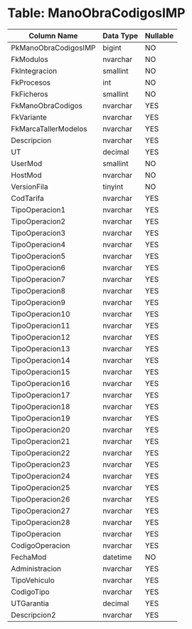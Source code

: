 # Table: ManoObraCodigosIMP

| Column Name | Data Type | Nullable |
|-------------|-----------|----------|
| PkManoObraCodigosIMP | bigint | NO |
| FkModulos | nvarchar | NO |
| FkIntegracion | smallint | NO |
| FkProcesos | int | NO |
| FkFicheros | smallint | NO |
| FkManoObraCodigos | nvarchar | YES |
| FkVariante | nvarchar | YES |
| FkMarcaTallerModelos | nvarchar | YES |
| Descripcion | nvarchar | YES |
| UT | decimal | YES |
| UserMod | smallint | NO |
| HostMod | nvarchar | NO |
| VersionFila | tinyint | NO |
| CodTarifa | nvarchar | YES |
| TipoOperacion1 | nvarchar | YES |
| TipoOperacion2 | nvarchar | YES |
| TipoOperacion3 | nvarchar | YES |
| TipoOperacion4 | nvarchar | YES |
| TipoOperacion5 | nvarchar | YES |
| TipoOperacion6 | nvarchar | YES |
| TipoOperacion7 | nvarchar | YES |
| TipoOperacion8 | nvarchar | YES |
| TipoOperacion9 | nvarchar | YES |
| TipoOperacion10 | nvarchar | YES |
| TipoOperacion11 | nvarchar | YES |
| TipoOperacion12 | nvarchar | YES |
| TipoOperacion13 | nvarchar | YES |
| TipoOperacion14 | nvarchar | YES |
| TipoOperacion15 | nvarchar | YES |
| TipoOperacion16 | nvarchar | YES |
| TipoOperacion17 | nvarchar | YES |
| TipoOperacion18 | nvarchar | YES |
| TipoOperacion19 | nvarchar | YES |
| TipoOperacion20 | nvarchar | YES |
| TipoOperacion21 | nvarchar | YES |
| TipoOperacion22 | nvarchar | YES |
| TipoOperacion23 | nvarchar | YES |
| TipoOperacion24 | nvarchar | YES |
| TipoOperacion25 | nvarchar | YES |
| TipoOperacion26 | nvarchar | YES |
| TipoOperacion27 | nvarchar | YES |
| TipoOperacion28 | nvarchar | YES |
| TipoOperacion | nvarchar | YES |
| CodigoOperacion | nvarchar | YES |
| FechaMod | datetime | NO |
| Administracion | nvarchar | YES |
| TipoVehiculo | nvarchar | YES |
| CodigoTipo | nvarchar | YES |
| UTGarantia | decimal | YES |
| Descripcion2 | nvarchar | YES |
